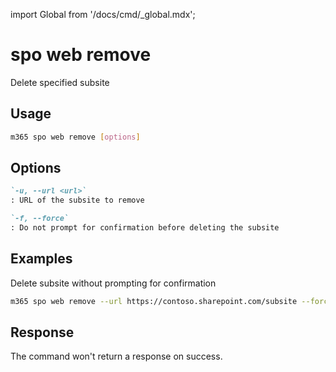 <!-- DISCLAIMER: All secrets, passwords, and sensitive values in this document are examples only and not real credentials. -->
import Global from '/docs/cmd/_global.mdx';

# spo web remove

Delete specified subsite

## Usage

```sh
m365 spo web remove [options]
```

## Options

```md definition-list
`-u, --url <url>`
: URL of the subsite to remove

`-f, --force`
: Do not prompt for confirmation before deleting the subsite
```

<Global />

## Examples

Delete subsite without prompting for confirmation

```sh
m365 spo web remove --url https://contoso.sharepoint.com/subsite --force
```

## Response

The command won't return a response on success.
